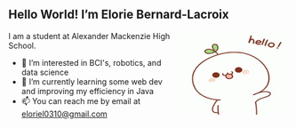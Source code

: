 <!---
written in Markdown
--->
## Hello World! I’m Elorie Bernard-Lacroix
<img align="right" alt="GIF" src="9ea72ef078139ced289852e8a4ea0c5c.gif" width="200" height="150" />

I am a student at Alexander Mackenzie High School. 

- 👀 I’m interested in BCI's, robotics, and data science
- 🌱 I’m currently learning some web dev and improving my efficiency in Java
- 📫 You can reach me by email at eloriel0310@gmail.com

<!---
elorie-bernard-lacroix/elorie-bernard-lacroix is a ✨ special ✨ repository because its `README.md` (this file) appears on your GitHub profile.
You can click the Preview link to take a look at your changes.
--->
